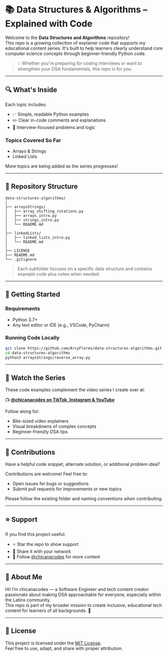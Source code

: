 # 📚 Data Structures & Algorithms – Explained with Code

Welcome to the **Data Structures and Algorithms** repository!  
This repo is a growing collection of explainer code that supports my educational content series. It's built to help learners clearly understand core computer science concepts through beginner-friendly Python code.

> 💡 Whether you're preparing for coding interviews or want to strengthen your DSA fundamentals, this repo is for you.

---

## 🔍 What's Inside

Each topic includes:
- ✅ Simple, readable Python examples
- ✏️ Clear in-code comments and explanations
- 🎯 Interview-focused problems and logic

### Topics Covered So Far
- Arrays & Strings
- Linked Lists

More topics are being added as the series progresses!

---

## 📁 Repository Structure

```
data-structures-algorithms/
│
├── arraysStrings/
│   ├── array_shifting_rotations.py
│   ├── arrays_intro.py
│   ├── strings_intro.py
│   └── README.md
│
├── linkedLists/
│   ├── linked_lists_intro.py
│   └── README.md
│
├── LICENSE
├── README.md
└── .gitignore
```

> Each subfolder focuses on a specific data structure and contains example code plus notes when needed.

---

## 🚀 Getting Started

### Requirements
- Python 3.7+
- Any text editor or IDE (e.g., VSCode, PyCharm)

### Running Code Locally
```bash
git clone https://github.com/ArcyFlores/data-structures-algorithms.git
cd data-structures-algorithms
python3 arraysStrings/reverse_array.py
```

---

## 🎥 Watch the Series

These code examples complement the video series I create over at:

📺 **[@chicanacodes on TikTok, Instagram & YouTube](https://instagram.com/chicanacodes)**

Follow along for:
- Bite-sized video explainers
- Visual breakdowns of complex concepts
- Beginner-friendly DSA tips

---

## 🙌 Contributions

Have a helpful code snippet, alternate solution, or additional problem idea?

Contributions are welcome! Feel free to:
- Open issues for bugs or suggestions
- Submit pull requests for improvements or new topics

Please follow the existing folder and naming conventions when contributing.

---

## ⭐️ Support

If you find this project useful:
- ⭐ Star the repo to show support
- 📢 Share it with your network
- 💬 Follow [@chicanacodes](https://instagram.com/chicanacodes) for more content

---

## 🧠 About Me

Hi! I’m chicanacodes — a Software Engineer and tech content creator passionate about making DSA approachable for everyone, especially within the Latinx community.  
This repo is part of my broader mission to create inclusive, educational tech content for learners of all backgrounds. 🌟

---

## 📝 License

This project is licensed under the [MIT License](./LICENSE).  
Feel free to use, adapt, and share with proper attribution.
